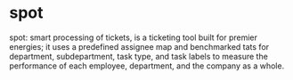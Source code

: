 # spot
spot: smart processing of tickets, is a ticketing tool built for premier energies; it uses a predefined assignee map and benchmarked tats for department, subdepartment, task type, and task labels to measure the performance of each employee, department, and the company as a whole.
